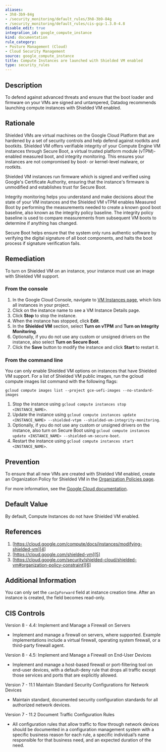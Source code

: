 ```yaml
---
aliases:
- 3h8-3b9-84g
- /security_monitoring/default_rules/3h8-3b9-84g
- /security_monitoring/default_rules/cis-gcp-1.3.0-4.8
disable_edit: true
integration_id: google_compute_instance
kind: documentation
rule_category:
- Posture Management (Cloud)
- Cloud Security Management
source: google_compute_instance
title: Compute Instances are launched with Shielded VM enabled
type: security_rules
---
```


## Description

To defend against advanced threats and ensure that the boot loader and firmware on your VMs are signed and untampered, Datadog recommends launching compute instances with Shielded VM enabled.

## Rationale

Shielded VMs are virtual machines on the Google Cloud Platform that are hardened by a set of security controls and help defend against rootkits and bootkits. Shielded VM offers verifiable integrity of your Compute Engine VM instances through Secure Boot, a virtual trusted platform module (vTPM)-enabled measured boot, and integrity monitoring. This ensures your instances are not compromised by boot- or kernel-level malware, or rootkits. 

Shielded VM instances run firmware which is signed and verified using Google's Certificate Authority, ensuring that the instance's firmware is unmodified and establishes trust for Secure Boot.

Integrity monitoring helps you understand and make decisions about the state of your VM instances and the Shielded VM vTPM enables Measured Boot by performing the measurements needed to create a known good boot baseline, also known as the integrity policy baseline. The integrity policy baseline is used to compare measurements from subsequent VM boots to determine if anything has changed.

Secure Boot helps ensure that the system only runs authentic software by verifying the digital signature of all boot components, and halts the boot process if signature verification fails.

## Remediation

To turn on Shielded VM on an instance, your instance must use an image with Shielded VM support.

### From the console

1. In the Google Cloud Console, navigate to [VM Instances page][1], which lists all instances in your project. 
2. Click on the instance name to see a VM Instance Details page.
3. Click **Stop** to stop the instance.
4. When the instance has stopped, click **Edit**.
5. In the **Shielded VM** section, select **Turn on vTPM** and **Turn on Integrity Monitoring**.
6. Optionally, if you do not use any custom or unsigned drivers on the instance, also select **Turn on Secure Boot**.
7. Click the **Save** button to modify the instance and click **Start** to restart it.

### From the command line

You can only enable Shielded VM options on instances that have Shielded VM support. For a list of Shielded VM public images, run the gcloud compute images list command with the following flags:

```
gcloud compute images list --project gce-uefi-images --no-standard-images
```

1. Stop the instance using `gcloud compute instances stop <INSTANCE_NAME>`.
2. Update the instance using `gcloud compute instances update <INSTANCE_NAME> --shielded-vtpm --shielded-vm-integrity-monitoring`.
3. Optionally, if you do not use any custom or unsigned drivers on the instance, also turn on Secure Boot using `gcloud compute instances update <INSTANCE_NAME> --shielded-vm-secure-boot`.
4. Restart the instance using `gcloud compute instances start <INSTANCE_NAME>`.

## Prevention

To ensure that all new VMs are created with Shielded VM enabled, create an Organization Policy for Shielded VM in the [Organization Policies page][2]. 

For more information, see the [Google Cloud documentation][3].

## Default Value

By default, Compute Instances do not have Shielded VM enabled.

## References

1. [https://cloud.google.com/compute/docs/instances/modifying-shielded-vm][4]
2. [https://cloud.google.com/shielded-vm][5]
3. [https://cloud.google.com/security/shielded-cloud/shielded-vm#organization-policy-constraint][6]

## Additional Information

You can only set the `canIpForward` field at instance creation time. After an instance is created, the field becomes read-only.

## CIS Controls

Version 8 - 4.4: Implement and Manage a Firewall on Servers
- Implement and manage a firewall on servers, where supported. Example
implementations include a virtual firewall, operating system firewall, or a third-party
firewall agent.

Version 8 - 4.5: Implement and Manage a Firewall on End-User Devices
- Implement and manage a host-based firewall or port-filtering tool on end-user
devices, with a default-deny rule that drops all traffic except those services and ports
that are explicitly allowed.

Version 7 - 11.1 Maintain Standard Security Configurations for Network
Devices
- Maintain standard, documented security configuration standards for all authorized
network devices.

Version 7 - 11.2 Document Traffic Configuration Rules
- All configuration rules that allow traffic to flow through network devices should be
documented in a configuration management system with a specific business reason for
each rule, a specific individual’s name responsible for that business need, and an
expected duration of the need.

[1]: https://console.cloud.google.com/compute/instances
[2]: https://console.cloud.google.com/iam-admin/orgpolicies/compute-requireShieldedVm
[3]: https://cloud.google.com/security/shielded-cloud/shielded-vm#organization-policy-constraint
[4]: https://cloud.google.com/compute/docs/instances/modifying-shielded-vm
[5]: https://cloud.google.com/shielded-vm
[6]: https://cloud.google.com/security/shielded-cloud/shielded-vm#organization-policy-constraint
